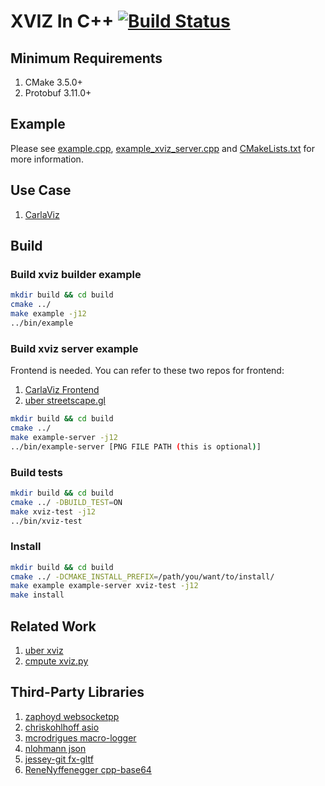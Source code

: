 # XVIZ In C++ [![Build Status](https://travis-ci.com/wx9698/xviz.svg?branch=master)](https://travis-ci.com/wx9698/xviz)

## Minimum Requirements
1. CMake 3.5.0+
2. Protobuf 3.11.0+

## Example

Please see [example.cpp](https://github.com/wx9698/xviz/blob/master/examples/example.cpp), [example_xviz_server.cpp](https://github.com/wx9698/xviz/blob/master/examples/example_xviz_server.cpp) and [CMakeLists.txt](https://github.com/wx9698/xviz/blob/master/CMakeLists.txt) for more information.

## Use Case
1. [CarlaViz](https://github.com/wx9698/carlaviz)

## Build

### Build xviz builder example
```bash
mkdir build && cd build
cmake ../
make example -j12
../bin/example
```

### Build xviz server example
Frontend is needed. You can refer to these two repos for frontend:
1. [CarlaViz Frontend](https://github.com/wx9698/carlaviz/tree/master/frontend)
2. [uber streetscape.gl](https://github.com/uber/streetscape.gl)
```bash
mkdir build && cd build
cmake ../
make example-server -j12
../bin/example-server [PNG FILE PATH (this is optional)]
```

### Build tests
```bash
mkdir build && cd build
cmake ../ -DBUILD_TEST=ON
make xviz-test -j12
../bin/xviz-test
```

### Install
```bash
mkdir build && cd build
cmake ../ -DCMAKE_INSTALL_PREFIX=/path/you/want/to/install/
make example example-server xviz-test -j12
make install
```

## Related Work
1. [uber xviz](https://github.com/uber/xviz)
2. [cmpute xviz.py](https://github.com/cmpute/xviz.py)

## Third-Party Libraries
1. [zaphoyd websocketpp](https://github.com/zaphoyd/websocketpp)
2. [chriskohlhoff asio](https://github.com/chriskohlhoff/asio)
3. [mcrodrigues macro-logger](https://github.com/dmcrodrigues/macro-logger)
4. [nlohmann json](https://github.com/nlohmann/json)
5. [jessey-git fx-gltf](https://github.com/jessey-git/fx-gltf)
6. [ReneNyffenegger cpp-base64](https://github.com/ReneNyffenegger/cpp-base64)